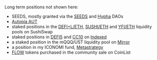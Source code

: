 Long term positions not shown here:

* SEEDS, mostly granted via the [SEEDS](https://joinseeds.com/) and [Hypha](https://dho.hypha.earth/) DAOs
* [Autopia AUT](http://autopia.co/)
* staked positions in the [DEFI+L/ETH](https://sushiswap.fi/pair/0x83e5e791f4ab29d1b0941bc4d00f3d6027d1dae5), [SUSHI/ETH](https://sushiswap.fi/pair/0x795065dcc9f64b5614c407a6efdc400da6221fb0) and [YFI/ETH](https://sushiswap.fi/pair/0x088ee5007c98a9677165d78dd2109ae4a3d04d0c) liquidity pools on SushiSwap
* staked positions in [DEFI5](https://indexed.finance/stake/defi5) and [CC10](https://indexed.finance/index/cc10) on [Indexed](https://indexed.finance/)
* a staked position in the mQQQ/UST liquidity pool on [Mirror](https://terra.mirror.finance/)
* a position in my ICONOMI fund, [Metastrategy](https://stephenreid.net/metastrategy)
* [FLOW](https://icodrops.com/flow/) tokens purchased in the community sale on CoinList
